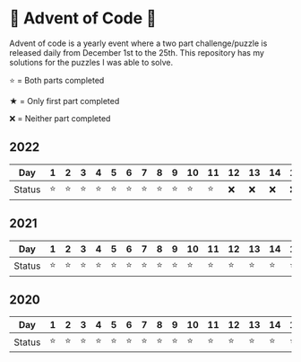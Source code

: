 # 🎄 Advent of Code 🎄

Advent of code is a yearly event where a two part challenge/puzzle is released daily from December 1st to the 25th. This repository has my solutions for the puzzles I was able to solve.

⭐ = Both parts completed

★ = Only first part completed

❌ = Neither part completed

## 2022

| Day | 1  | 2  | 3  | 4  | 5  | 6  | 7  | 8  | 9  | 10 | 11 | 12 | 13 | 14 | 15 | 16 | 17 | 18 | 19 | 20 | 21 | 22 | 23 | 24 | 25
|-------|-----|-----|-----|-----|-----|-----|-----|-----|-----|-----|-----|-----|-----|-----|-----|-----|-----|-----|-----|-----|-----|-----|-----|-----|-----|
| Status | ⭐ | ⭐ | ⭐ | ⭐ | ⭐ | ⭐ | ⭐ | ⭐ | ⭐ | ⭐ | ⭐ | ❌ | ❌ | ❌ | ❌ | ❌ | ❌ | ❌ | ❌ | ❌ | ❌ | ❌ | ❌ | ❌ | ❌


## 2021

| Day | 1  | 2  | 3  | 4  | 5  | 6  | 7  | 8  | 9  | 10 | 11 | 12 | 13 | 14 | 15 | 16 | 17 | 18 | 19 | 20 | 21 | 22 | 23 | 24 | 25
|-------|-----|-----|-----|-----|-----|-----|-----|-----|-----|-----|-----|-----|-----|-----|-----|-----|-----|-----|-----|-----|-----|-----|-----|-----|-----|
| Status | ⭐ | ⭐ | ⭐ | ⭐ | ⭐ | ⭐ | ⭐ | ⭐ | ⭐ | ⭐ | ⭐ | ⭐ | ⭐ | ⭐ | ⭐ | ❌ | ⭐ | ❌ | ❌ | ★ | ★ | ❌ | ❌ | ❌ | ★

## 2020

| Day | 1  | 2  | 3  | 4  | 5  | 6  | 7  | 8  | 9  | 10 | 11 | 12 | 13 | 14 | 15 | 16 | 17 | 18 | 19 | 20 | 21 | 22 | 23 | 24 | 25
|-------|-----|-----|-----|-----|-----|-----|-----|-----|-----|-----|-----|-----|-----|-----|-----|-----|-----|-----|-----|-----|-----|-----|-----|-----|-----|
| Status | ⭐ | ⭐ | ⭐ | ⭐ | ⭐ | ⭐ | ⭐ | ⭐ | ⭐ | ⭐ | ⭐ | ⭐ | ⭐ | ⭐ | ⭐ | ★ | ❌ | ⭐ | ❌ | ❌ | ❌ | ⭐ | ❌ | ❌ | ★

